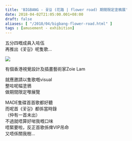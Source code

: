 ```yaml
---
title: 'BIGBANG - 꽃길 (花路 | flower road) 期間限定塗鴉展'
date: 2018-04-02T21:05:00.001+08:00
draft: false
aliases: [ "/2018/04/bigbang-flower-road.html" ]
tags : [amusement - exhibition]
---
```


五分四嘅成員入咗伍  
再推出《꽃길》呢隻歌...  

[![](https://c1.staticflickr.com/1/789/40287183725_feaf6455f4_z.jpg)](https://c1.staticflickr.com/1/789/40287183725_feaf6455f4_z.jpg)

有個香港視覺設計及插畫藝術家Zoie Lam  
  
就應邀請以隻歌嘅visual  
整咗呢幅塗鴉  
做期間限定嚟展覽  
  
MADE隻碟首首歌都好聽  
而呢首《꽃길》都係當時錄  
（仲有一首未出）  
不過就唔算好啱我嘅口味  
唔緊要啦，反正首歌係俾VIP吊命  
又唔係關我樹...